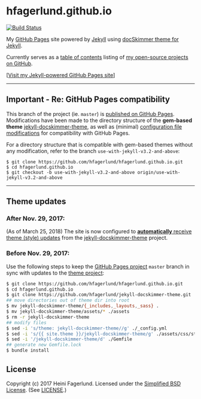 # hfagerlund.github.io

[![Build Status](https://travis-ci.org/hfagerlund/hfagerlund.github.io.svg?branch=master)](https://travis-ci.org/hfagerlund/hfagerlund.github.io)

My [GitHub Pages](https://pages.github.com/) site powered by [Jekyll](https://jekyllrb.com/) using [docSkimmer theme for Jekyll](https://github.com/hfagerlund/jekyll-docskimmer-theme).

Currently serves as a [table of contents](https://hfagerlund.github.io/) listing of [my open-source projects on GitHub](https://github.com/hfagerlund/).

[[Visit my Jekyll-powered GitHub Pages site](https://hfagerlund.github.io/)]

---
## Important - Re: GitHub Pages compatibility

This branch of the project (ie. `master`) is [published on GitHub Pages](https://hfagerlund.github.io/). Modifications have been made to the directory structure of the **gem-based theme** [jekyll-docskimmer-theme](https://github.com/hfagerlund/jekyll-docskimmer-theme), as well as (minimal) [configuration file modifications](https://github.com/hfagerlund/hfagerlund.github.io#theme-updates) for compatibility with GitHub Pages.

For a directory structure that is compatible with gem-based themes without any modification, refer to the branch `use-with-jekyll-v3.2-and-above`:

```
$ git clone https://github.com/hfagerlund/hfagerlund.github.io.git
$ cd hfagerlund.github.io
$ git checkout -b use-with-jekyll-v3.2-and-above origin/use-with-jekyll-v3.2-and-above
```

---

## Theme updates

### After Nov. 29, 2017:
(As of March 25, 2018) The site is now configured to [**automatically** receive theme (style) updates](https://blog.github.com/2017-11-29-use-any-theme-with-github-pages/) from the [jekyll-docskimmer-theme](https://github.com/hfagerlund/jekyll-docskimmer-theme) project.

### Before Nov. 29, 2017:
Use the following steps to keep the [GitHub Pages project](https://github.com/hfagerlund/hfagerlund.github.io) `master` branch in sync with updates to the [theme project](https://github.com/hfagerlund/jekyll-docskimmer-theme):

```bash
$ git clone https://github.com/hfagerlund/hfagerlund.github.io.git
$ cd hfagerlund.github.io
$ git clone https://github.com/hfagerlund/jekyll-docskimmer-theme.git
## move directories out of theme dir into root
$ mv jekyll-docskimmer-theme/{_includes,_layouts,_sass} .
$ mv jekyll-docskimmer-theme/assets/* ./assets
$ rm -r jekyll-docskimmer-theme
## modify files
$ sed -i 's/theme: jekyll-docskimmer-theme//g' ./_config.yml
$ sed -i 's/{{ site.theme }}/jekyll-docskimmer-theme/g' ./assets/css/style.scss
$ sed -i '/jekyll-docskimmer-theme/d' ./Gemfile
## generate new Gemfile.lock
$ bundle install

```

## License

Copyright (c) 2017 Heini Fagerlund. Licensed under the [Simplified BSD License](https://opensource.org/licenses/BSD-2-Clause).
(See [LICENSE](https://github.com/hfagerlund/hfagerlund.github.io/blob/master/LICENSE).)
